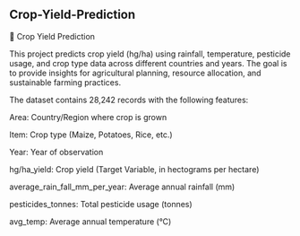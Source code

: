 ## Crop-Yield-Prediction
🌱 Crop Yield Prediction

This project predicts crop yield (hg/ha) using rainfall, temperature, pesticide usage, and crop type data across different countries and years. The goal is to provide insights for agricultural planning, resource allocation, and sustainable farming practices.

The dataset contains 28,242 records with the following features:

Area:	Country/Region where crop is grown

Item: Crop type (Maize, Potatoes, Rice, etc.)

Year:	Year of observation

hg/ha_yield:	Crop yield (Target Variable, in hectograms per hectare)

average_rain_fall_mm_per_year:	Average annual rainfall (mm)

pesticides_tonnes:	Total pesticide usage (tonnes)

avg_temp:	Average annual temperature (°C)
